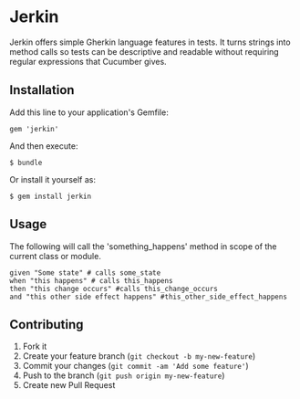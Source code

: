 # Jerkin

Jerkin offers simple Gherkin language features in tests. It turns strings into method calls so tests can be descriptive and readable without requiring regular expressions that Cucumber gives.

## Installation

Add this line to your application's Gemfile:

    gem 'jerkin'

And then execute:

    $ bundle

Or install it yourself as:

    $ gem install jerkin

## Usage

The following will call the 'something_happens' method in scope of the current class or module.

	given "Some state" # calls some_state
	when "this happens" # calls this_happens
	then "this change occurs" #calls this_change_occurs
	and "this other side effect happens" #this_other_side_effect_happens

## Contributing

1. Fork it
2. Create your feature branch (`git checkout -b my-new-feature`)
3. Commit your changes (`git commit -am 'Add some feature'`)
4. Push to the branch (`git push origin my-new-feature`)
5. Create new Pull Request
